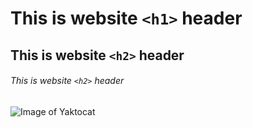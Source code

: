 # 
# This is website `<h1>` header
## This is website `<h2>` header
###### This is website `<h2>` header
![Image of Yaktocat](https://octodex.github.com/images/yaktocat.png)
